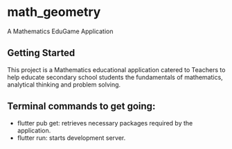 # math_geometry
A Mathematics EduGame Application

## Getting Started

This project is a Mathematics educational application catered to Teachers to help educate secondary school students the fundamentals of mathematics, analytical thinking and problem solving.

## Terminal commands to get going:
- flutter pub get: retrieves necessary packages required by the application. 
- flutter run: starts development server.
 
